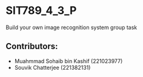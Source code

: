 # SIT789_4_3_P
Build your own image recognition system group task


## Contributors:
- Muahmmad Sohaib bin Kashif (221023977)
- Souvik Chatterjee (221382131)
